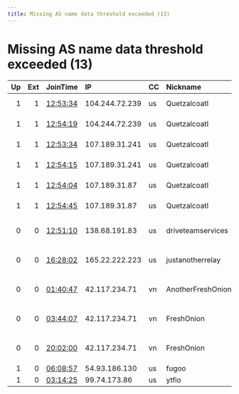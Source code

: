 ```yaml
---
title: Missing AS name data threshold exceeded (13)
---
```


# Missing AS name data threshold exceeded (13)

|   Up |   Ext | JoinTime                                                                                            | IP             | CC   | Nickname          |   ORp |   Dirp | Version   | Contact                      | OS    |   eFamMembers |
|-----:|------:|:----------------------------------------------------------------------------------------------------|:---------------|:-----|:------------------|------:|-------:|:----------|:-----------------------------|:------|--------------:|
|    1 |     1 | [12:53:34](https://metrics.torproject.org/rs.html#details/D54DB93A10CE45B327CE6CFE6717A559CCBEF650) | 104.244.72.239 | us   | Quetzalcoatl      |  9000 |     80 | 0.4.5.9   | Quetzalcoatl relays AT pr    | Linux |            72 |
|    1 |     1 | [12:54:19](https://metrics.torproject.org/rs.html#details/97D809DF40A5B4102F2C4956A7DB7E709B611832) | 104.244.72.239 | us   | Quetzalcoatl      |  9100 |   9101 | 0.4.5.9   | Quetzalcoatl relays AT pr    | Linux |            72 |
|    1 |     1 | [12:53:34](https://metrics.torproject.org/rs.html#details/73856192EE21DFFC37F6951861FB1959679A5558) | 107.189.31.241 | us   | Quetzalcoatl      |  9000 |     80 | 0.4.5.9   | Quetzalcoatl relays AT pr    | Linux |            72 |
|    1 |     1 | [12:54:15](https://metrics.torproject.org/rs.html#details/82CE42D04B5BA616E611E4758861C864B2ACFCA8) | 107.189.31.241 | us   | Quetzalcoatl      |  9100 |   9101 | 0.4.5.9   | Quetzalcoatl relays AT pr    | Linux |            72 |
|    1 |     1 | [12:54:04](https://metrics.torproject.org/rs.html#details/8657A9B481BA39A60C29E49AFAD5CE5523677812) | 107.189.31.87  | us   | Quetzalcoatl      |  9000 |     80 | 0.4.5.9   | Quetzalcoatl relays AT pr    | Linux |            72 |
|    1 |     1 | [12:54:45](https://metrics.torproject.org/rs.html#details/BC926F8C1F14E5DC827FE451BC1899B94B61D27E) | 107.189.31.87  | us   | Quetzalcoatl      |  9100 |   9101 | 0.4.5.9   | Quetzalcoatl relays AT pr    | Linux |            72 |
|    0 |     0 | [12:51:10](https://metrics.torproject.org/rs.html#details/DFA9FF3D12C307643965A0DBBE1C39824A1BDD6A) | 138.68.191.83  | us   | driveteamservices |  9002 |      0 | 0.4.5.9   | mike at backb0ne dot co d    | Linux |             1 |
|    0 |     0 | [16:28:02](https://metrics.torproject.org/rs.html#details/B40ADB6339F8AD0D4BA817E2E1BE23641E331842) | 165.22.222.223 | us   | justanotherrelay  |  9001 |      0 | 0.4.5.9   | just atorrelay at pr         | Linux |             1 |
|    0 |     0 | [01:40:47](https://metrics.torproject.org/rs.html#details/95CB2F2BD0710F3D9DD61EE944C4C6E6F5F41B05) | 42.117.234.71  | vn   | AnotherFreshOnion |  9001 |   9030 | 0.4.5.7   | Nguyen Quang Minh &lt;tor AT | Linux |             1 |
|    0 |     0 | [03:44:07](https://metrics.torproject.org/rs.html#details/C50E14C0E14F73A7F6AD1F67907AC25B4A61A19C) | 42.117.234.71  | vn   | FreshOnion        |  9001 |   9030 | 0.4.5.7   | Nguyen Quang Minh &lt;fresho | Linux |             1 |
|    0 |     0 | [20:02:00](https://metrics.torproject.org/rs.html#details/E200270AD7D306A38E8F98937771125139447FBB) | 42.117.234.71  | vn   | FreshOnion        |  9001 |   9030 | 0.4.5.7   | Nguyen Quang Minh &lt;fresho | Linux |             1 |
|    1 |     0 | [06:08:57](https://metrics.torproject.org/rs.html#details/46EBD61D53E51CE7D601087F8EE9CDAC400E9C99) | 54.93.186.130  | us   | fugoo             |  9001 |      0 | 0.3.5.15  | None                         | Linux |             1 |
|    1 |     0 | [03:14:25](https://metrics.torproject.org/rs.html#details/2F6AD7A5C25ECBA45B6896C43A0BB3EE0A19EB2C) | 99.74.173.86   | us   | ytfio             |  9002 |   9003 | 0.4.5.9   | None                         | Linux |             1 |
